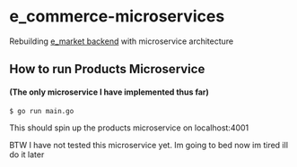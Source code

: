 # e_commerce-microservices
Rebuilding [e_market backend](https://github.com/nikhil0929/e_market) with microservice architecture

## How to run Products Microservice
#### (The only microservice I have implemented thus far)

```
$ go run main.go
```

This should spin up the products microservice on localhost:4001

BTW I have not tested this microservice yet. Im going to bed now im tired ill do it later
